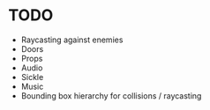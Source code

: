 # TODO
- Raycasting against enemies
- Doors
- Props
- Audio
- Sickle
- Music
- Bounding box hierarchy for collisions / raycasting